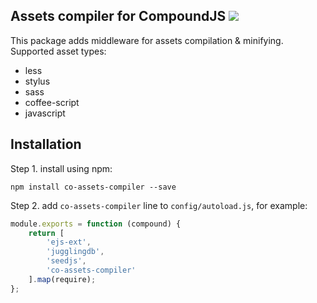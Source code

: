## Assets compiler for CompoundJS [<img src="https://secure.travis-ci.org/compoundjs/assets-compiler.png" />](http://travis-ci.org/#!/compoundjs/assets-compiler)

This package adds middleware for assets compilation & minifying. Supported asset types:

- less
- stylus
- sass
- coffee-script
- javascript

## Installation

Step 1. install using npm:

    npm install co-assets-compiler --save

Step 2. add `co-assets-compiler` line to `config/autoload.js`, for example:

```javascript
module.exports = function (compound) {
    return [
        'ejs-ext',
        'jugglingdb',
        'seedjs',
        'co-assets-compiler'
    ].map(require);
};
```
